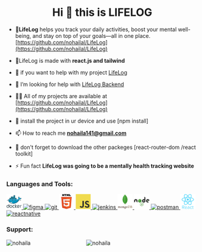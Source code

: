 <h1 align="center">Hi 👋 this is LIFELOG</h1>


- 🔭**LifeLog** helps you track your daily activities, boost your mental well-being, and stay on top of your goals—all in one place. [https://github.com/nohailal/LifeLog](https://github.com/nohailal/LifeLog)

- 🌱LifeLog is made with **react.js and tailwind**

- 👯 if you want to help with my project [LifeLog](https://github.com/nohailal/LifeLog)

- 🤝 I’m looking for help with [LifeLog Backend](https://github.com/nohailal/LifeLog)

- 👨‍💻 All of my projects are available at [https://github.com/nohailal/LifeLog](https://github.com/nohailal/LifeLog)

- 📝 install the project in ur device and use [npm install]

- 📫 How to reach me **nohaila141@gmail.com**

- 📄 don't forget to download the other packeges [react-router-dom /react toolkit]

- ⚡ Fun fact **LifeLog was going to be a mentally health tracking website**


<p align="left">
</p>

<h3 align="left">Languages and Tools:</h3>
<p align="left"> <a href="https://www.docker.com/" target="_blank" rel="noreferrer"> <img src="https://raw.githubusercontent.com/devicons/devicon/master/icons/docker/docker-original-wordmark.svg" alt="docker" width="40" height="40"/> </a> <a href="https://www.figma.com/" target="_blank" rel="noreferrer"> <img src="https://www.vectorlogo.zone/logos/figma/figma-icon.svg" alt="figma" width="40" height="40"/> </a> <a href="https://git-scm.com/" target="_blank" rel="noreferrer"> <img src="https://www.vectorlogo.zone/logos/git-scm/git-scm-icon.svg" alt="git" width="40" height="40"/> </a> <a href="https://www.w3.org/html/" target="_blank" rel="noreferrer"> <img src="https://raw.githubusercontent.com/devicons/devicon/master/icons/html5/html5-original-wordmark.svg" alt="html5" width="40" height="40"/> </a> <a href="https://developer.mozilla.org/en-US/docs/Web/JavaScript" target="_blank" rel="noreferrer"> <img src="https://raw.githubusercontent.com/devicons/devicon/master/icons/javascript/javascript-original.svg" alt="javascript" width="40" height="40"/> </a> <a href="https://www.jenkins.io" target="_blank" rel="noreferrer"> <img src="https://www.vectorlogo.zone/logos/jenkins/jenkins-icon.svg" alt="jenkins" width="40" height="40"/> </a> <a href="https://www.mongodb.com/" target="_blank" rel="noreferrer"> <img src="https://raw.githubusercontent.com/devicons/devicon/master/icons/mongodb/mongodb-original-wordmark.svg" alt="mongodb" width="40" height="40"/> </a> <a href="https://nodejs.org" target="_blank" rel="noreferrer"> <img src="https://raw.githubusercontent.com/devicons/devicon/master/icons/nodejs/nodejs-original-wordmark.svg" alt="nodejs" width="40" height="40"/> </a> <a href="https://postman.com" target="_blank" rel="noreferrer"> <img src="https://www.vectorlogo.zone/logos/getpostman/getpostman-icon.svg" alt="postman" width="40" height="40"/> </a> <a href="https://reactjs.org/" target="_blank" rel="noreferrer"> <img src="https://raw.githubusercontent.com/devicons/devicon/master/icons/react/react-original-wordmark.svg" alt="react" width="40" height="40"/> </a> <a href="https://reactnative.dev/" target="_blank" rel="noreferrer"> <img src="https://reactnative.dev/img/header_logo.svg" alt="reactnative" width="40" height="40"/> </a> </p>


<h3 align="left">Support:</h3>
<p><a href="https://www.buymeacoffee.com/nohaila"> <img align="left" src="https://cdn.buymeacoffee.com/buttons/v2/default-yellow.png" height="50" width="210" alt="nohaila" /></a><a href="https://ko-fi.com/nohaila"> <img align="left" src="https://cdn.ko-fi.com/cdn/kofi3.png?v=3" height="50" width="210" alt="nohaila" /></a></p><br><br>



